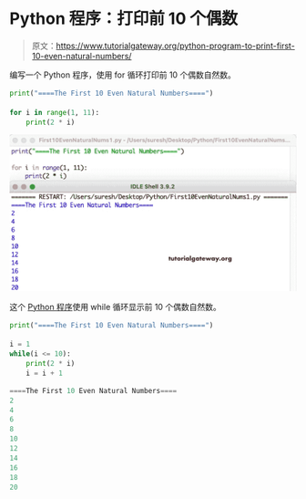 # Python 程序：打印前 10 个偶数

> 原文：<https://www.tutorialgateway.org/python-program-to-print-first-10-even-natural-numbers/>

编写一个 Python 程序，使用 for 循环打印前 10 个偶数自然数。

```py
print("====The First 10 Even Natural Numbers====")

for i in range(1, 11):
    print(2 * i)
```

![Python Program to Print First 10 Even Natural Numbers](img/5e7e18ec5dfbff7df5aa704784419e39.png)

这个 [Python 程序](https://www.tutorialgateway.org/python-programming-examples/)使用 while 循环显示前 10 个偶数自然数。

```py
print("====The First 10 Even Natural Numbers====")

i = 1
while(i <= 10):
    print(2 * i)
    i = i + 1
```

```py
====The First 10 Even Natural Numbers====
2
4
6
8
10
12
14
16
18
20
```
